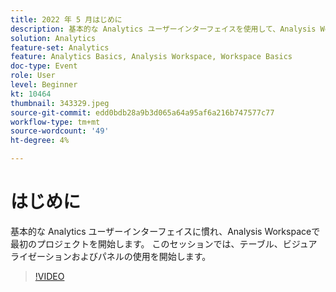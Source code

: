 ```yaml
---
title: 2022 年 5 月はじめに
description: 基本的な Analytics ユーザーインターフェイスを使用して、Analysis Workspaceで最初のプロジェクトを開始し、テーブル、ビジュアライゼーションおよびパネルを使用します。
solution: Analytics
feature-set: Analytics
feature: Analytics Basics, Analysis Workspace, Workspace Basics
doc-type: Event
role: User
level: Beginner
kt: 10464
thumbnail: 343329.jpeg
source-git-commit: edd0bdb28a9b3d065a64a95af6a216b747577c77
workflow-type: tm+mt
source-wordcount: '49'
ht-degree: 4%

---
```


# はじめに

基本的な Analytics ユーザーインターフェイスに慣れ、Analysis Workspaceで最初のプロジェクトを開始します。 このセッションでは、テーブル、ビジュアライゼーションおよびパネルの使用を開始します。

>[!VIDEO](https://video.tv.adobe.com/v/343329/?quality=12&learn=on)
